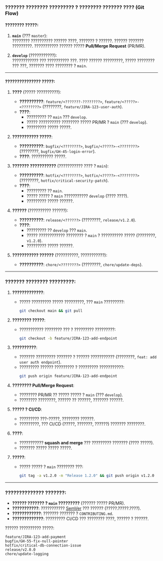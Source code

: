### ??????? ???????? ????????? ? ???????? ??????? ???? (Git Flow)

#### ???????? ?????:
1. **`main`** (??? `master`):  
   ???????? ?????????? ?????? ????, ??????? ? ??????. ?????? ??????? ?????????. ??????????? ?????? ????? **Pull/Merge Request** (PR/MR).

2. **`develop`** (???????????):  
   ???????????? ??? ?????????? ???. ???? ?????? ?????????, ????? ???????? ??? ???, ??????? ???? ???????? ? `main`.

---

#### ??????????????? ?????:
1. **????** (????? ??????????):  
   - **??????????**: `feature/<???????-????????>`, `feature/<?????>-<????????>` (????????, `feature/JIRA-123-user-auth`).  
   - **????**:  
     - ????????? ?? `main` ??? `develop`.  
     - ????? ?????????? ???????? ????? PR/MR ? `main` (??? `develop`).  
     - ????????? ????? ?????.

2. **??????????? ?????**:  
   - **??????????**: `bugfix/<????????>`, `bugfix/<?????>-<????????>` (????????, `bugfix/GH-45-login-error`).  
   - **????**: ?????????? ?????.

3. **??????? ???????????** (??????????? ???? ? `main`):  
   - **??????????**: `hotfix/<????????>`, `hotfix/<?????>-<????????>` (????????, `hotfix/critical-security-patch`).  
   - **????**:  
     - ????????? ?? `main`.  
     - ????? ????? ? `main` ??????????? `develop` (???? ????).  
     - ????????? ????? ??????.

4. **??????** (?????????? ??????):  
   - **??????????**: `release/<??????>` (????????, `release/v1.2.0`).  
   - **????**:  
     - ????????? ?? `develop` ??? `main`.  
     - ????? ???????????? ???????? ? `main` ? ?????????? ????? (????????, `v1.2.0`).  
     - ????????? ????? ??????.

5. **??????????? ??????** (??????????, ???????????):  
   - **??????????**: `chore/<????????>` (????????, `chore/update-deps`).

---

### ??????? ???????? ?????????:
1. **?????????????**:  
   - ????? ????????? ????? ?????????, ??? `main` ?????????:  
     ```bash
     git checkout main && git pull
     ```

2. **???????? ?????**:  
   - ??????????? ???????? ??? ? ????????? ?????????:  
     ```bash
     git checkout -b feature/JIRA-123-add-endpoint
     ```

3. **??????????**:  
   - ??????? ????????? ??????? ? ?????? ??????????? (????????, `feat: add user auth endpoint`).  
   - ????????? ?????? ????????? ? ????????? ???????????:  
     ```bash
     git push origin feature/JIRA-123-add-endpoint
     ```

4. **???????? Pull/Merge Request**:  
   - ???????? PR/MR ?? ????? ????? ? `main` (??? `develop`).  
   - ???????? ????????, ?????? ?? ??????, ??????? ??????.

5. **????? ? CI/CD**:  
   - ????????? ???-?????, ???????? ??????.  
   - ?????????, ??? CI/CD (?????, ???????, ??????) ??????? ????????.

6. **????**:  
   - ??????????? **squash and merge** ??? ????????? ??????? (???? ?????).  
   - ??????? ????? ????? ?????.

7. **?????**:  
   - ????? ????? ? `main` ???????? ???:  
     ```bash
     git tag -a v1.2.0 -m "Release 1.2.0" && git push origin v1.2.0
     ```

---

### ?????????????? ???????:
- **?????? ??????? ? `main` ?????????** (?????? ????? PR/MR).  
- **???????????**: ??????????? [SemVer](https://semver.org/) ??? ?????? (?????.?????.????).  
- **????????????**: ??????? ??????? ? `CONTRIBUTING.md`.  
- **?????????????**: ????????? CI/CD ??? ???????? ????, ?????? ? ??????.  

?????? ?????????? ?????:  
```
feature/JIRA-123-add-payment  
bugfix/GH-55-fix-null-pointer  
hotfix/critical-db-connection-issue  
release/v2.0.0  
chore/update-logging  
```